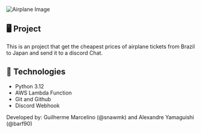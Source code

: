 ![Airplane Image](https://www.google.com/url?sa=i&url=https%3A%2F%2Fbr.freepik.com%2Ffotos%2Faviao&psig=AOvVaw2jvUtrC96Em9CdC3bxeHk3&ust=1706979125410000&source=images&cd=vfe&opi=89978449&ved=0CBIQjRxqFwoTCLDFmtOOjYQDFQAAAAAdAAAAABAE)

## 🖥️ Project
This is an project that get the cheapest prices of airplane tickets from Brazil to Japan and send it to a discord Chat.

## 🚀 Technologies

- Python 3.12
- AWS Lambda Function
- Git and Github
- Discord Webhook

Developed by: Guilherme Marcelino (@snawmk) and Alexandre Yamaguishi (@barf90)
